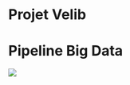 # Projet Velib

# Pipeline Big Data
![](https://github.com/ctith/Projet_Velib/blob/master/Diagrammes/pipelineBD.svg)
